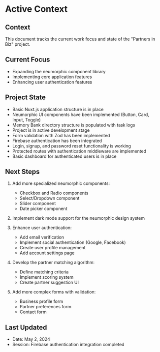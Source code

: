 # Active Context

## Context
This document tracks the current work focus and state of the "Partners in Biz" project.

## Current Focus
- Expanding the neumorphic component library
- Implementing core application features
- Enhancing user authentication features

## Project State
- Basic Nuxt.js application structure is in place
- Neumorphic UI components have been implemented (Button, Card, Input, Toggle)
- Memory Bank directory structure is populated with task logs
- Project is in active development stage
- Form validation with Zod has been implemented
- Firebase authentication has been integrated
- Login, signup, and password reset functionality is working
- Protected routes with authentication middleware are implemented
- Basic dashboard for authenticated users is in place

## Next Steps
1. Add more specialized neumorphic components:
   - Checkbox and Radio components
   - Select/Dropdown component
   - Slider component
   - Date picker component

2. Implement dark mode support for the neumorphic design system

3. Enhance user authentication:
   - Add email verification
   - Implement social authentication (Google, Facebook)
   - Create user profile management
   - Add account settings page

4. Develop the partner matching algorithm:
   - Define matching criteria
   - Implement scoring system
   - Create partner suggestion UI

5. Add more complex forms with validation:
   - Business profile form
   - Partner preferences form
   - Contact form

## Last Updated
- Date: May 2, 2024
- Session: Firebase authentication integration completed
